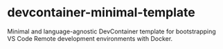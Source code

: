 # devcontainer-minimal-template
Minimal and language-agnostic DevContainer template for bootstrapping VS Code Remote development environments with Docker.
